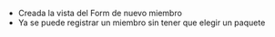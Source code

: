 - Creada la vista del Form de nuevo miembro
- Ya se puede registrar un miembro sin tener que elegir un paquete